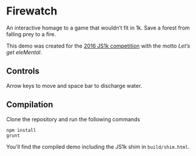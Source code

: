 # Firewatch

An interactive homage to a game that wouldn’t fit in 1k. Save a forest from falling prey to a fire.

This demo was created for the [2016 JS1k competition](http://js1k.com/2016-elemental/) with the motto *Let’s get eleMental*.

## Controls

Arrow keys to move and space bar to discharge water.

## Compilation

Clone the repository and run the following commands

```
npm install
grunt
```

You'll find the compiled demo including the JS1k shim in `build/shim.html`.

